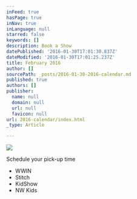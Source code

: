 ```yaml
---
inFeed: true
hasPage: true
inNav: true
inLanguage: null
starred: false
keywords: []
description: Book a Show
datePublished: '2016-01-30T17:01:30.837Z'
dateModified: '2016-01-30T17:01:25.237Z'
title: February 2016
author: []
sourcePath: _posts/2016-01-30-2016-calendar.md
published: true
authors: []
publisher:
  name: null
  domain: null
  url: null
  favicon: null
url: 2016-calendar/index.html
_type: Article

---
```

![](https://s3-us-west-2.amazonaws.com/the-grid-img/p/1b36396f96daeeac4dba72b65b0cb6f6ac7cb5a1.jpg)

Schedule your pick-up time

* WWIN
* Stitch
* KidShow
* NW Kids